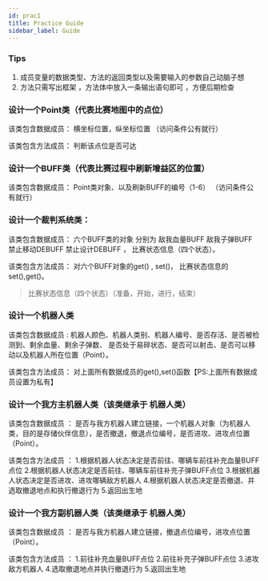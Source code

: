 ```yaml
---
id: prac1
title: Practice Guide
sidebar_label: Guide
---
```


### Tips
1. 成员变量的数据类型、方法的返回类型以及需要输入的参数自己动脑子想
2. 方法只需写出框架 ，方法体中放入一条输出语句即可 ，方便后期检查

### 设计一个Point类（代表比赛地图中的点位）
该类包含数据成员：
    横坐标位置，纵坐标位置 （访问条件公有就行）

该类包含方法成员：
    判断该点位是否可达

### 设计一个BUFF类（代表比赛过程中刷新增益区的位置）
该类包含数据成员：
    Point类对象、以及刷新BUFF的编号（1-6） （访问条件公有就行）

### 设计一个裁判系统类：
该类包含数据成员：
    六个BUFF类的对象 分别为  敌我血量BUFF 敌我子弹BUFF  禁止移动DEBUFF  禁止设计DEBUFF ， 比赛状态信息（四个状态）。

该类包含方法成员：
    对六个BUFF对象的get() , set()， 比赛状态信息的set(),get()。

> 比赛状态信息（四个状态）（准备，开始，进行，结束）

### 设计一个机器人类
该类包含数据成员 :
     机器人颜色、机器人类别、机器人编号、是否存活、是否被检测到、剩余血量、剩余子弹数、
    是否处于易碎状态、是否可以射击、是否可以移动以及机器人所在位置（Point）。

该类包含方法成员：
    对上面所有数据成员的get(),set()函数【PS:上面所有数据成员设置为私有】  

### 设计一个我方主机器人类（该类继承于 机器人类）
该类包含数据成员 ： 
    是否与我方机器人建立链接，一个机器人对象（为机器人类，目的是存储伙伴信息），是否撤退，撤退点位编号，是否进攻、进攻点位置（Point）。

该类包含方法成员 ： 
    1.根据机器人状态决定是否前往、哪辆车前往补充血量BUFF点位
    2.根据机器人状态决定是否前往、哪辆车前往补充子弹BUFF点位
    3.根据机器人状态决定是否进攻、进攻哪辆敌方机器人
    4.根据机器人状态决定是否撤退、并选取撤退地点和执行撤退行为
    5.返回出生地

### 设计一个我方副机器人类（该类继承于 机器人类）
该类包含数据成员 ：
    是否与我方机器人建立链接，撤退点位编号，进攻点位置（Point）。

该类包含方法成员 ： 
    1.前往补充血量BUFF点位
    2.前往补充子弹BUFF点位
    3.进攻敌方机器人
    4.选取撤退地点并执行撤退行为
    5.返回出生地